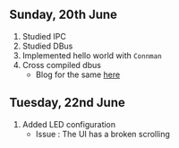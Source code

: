 ## Sunday, 20th June

1. Studied IPC
2. Studied DBus
3. Implemented hello world with `Connman`
4. Cross compiled dbus
   * Blog for the same [here](/blog/2021-06-23-dbus-crossc.md) 

## Tuesday, 22nd June

1. Added LED configuration
   * Issue : The UI has a broken scrolling